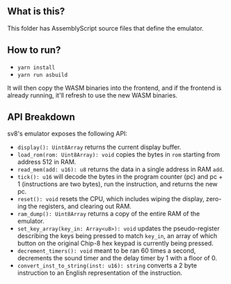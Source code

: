 


## What is this? 

This folder has AssemblyScript source files that define the emulator.  


## How to run?
- `yarn install`
- `yarn run asbuild`

It will then copy the WASM binaries into the frontend, and if the frontend is 
already running, it'll refresh to use the new WASM binaries. 

## API Breakdown
sv8's emulator exposes the following API:
- `display(): Uint8Array` returns the current display buffer.
- `load_rom(rom: Uint8Array): void` copies the bytes in `rom` starting from address 
512 in RAM.
- `read_mem(add: u16): u8` returns the data in a single address in RAM `add`.
- `tick(): u16` will decode the bytes in the program counter (pc) and pc + 1 
(instructions are two bytes), run the instruction, and returns the new pc. 
- `reset(): void` resets the CPU, which includes wiping the display, zero-ing the registers, 
and clearing out RAM. 
- `ram_dump(): Uint8Array` returns a copy of the entire RAM of the emulator. 
- `set_key_array(key_in: Array<u8>): void` updates the pseudo-register describing the 
keys being pressed to match `key_in`, an array of which button on the original Chip-8 
hex keypad is currently being pressed. 
- `decrement_timers(): void` meant to be ran 60 times a second, decrements the sound 
timer and the delay timer by 1 with a floor of 0. 
- `convert_inst_to_string(inst: u16): string` converts a 2 byte instruction to an 
English representation of the instruction. 